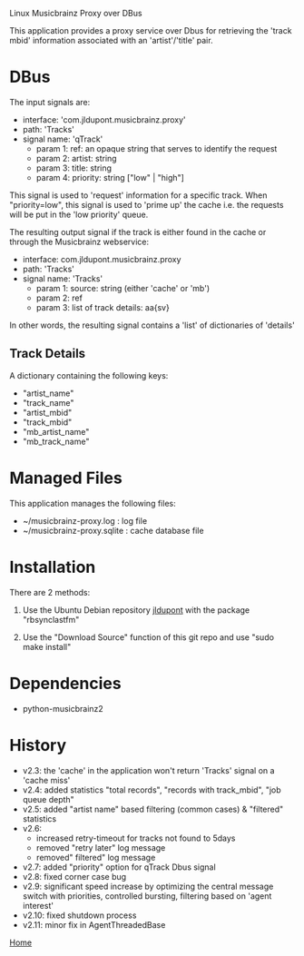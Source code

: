 Linux Musicbrainz Proxy over DBus

This application provides a proxy service over Dbus for retrieving the 'track mbid' information associated with an 'artist'/'title' pair.

DBus
====

The input signals are:

* interface: 'com.jldupont.musicbrainz.proxy'
* path: 'Tracks'
* signal name: 'qTrack'
  * param 1: ref: an opaque string that serves to identify the request
  * param 2: artist: string
  * param 3: title: string
  * param 4: priority: string ["low" | "high"]

This signal is used to 'request' information for a specific track.
When "priority=low",  this signal is used to 'prime up' the cache i.e. the requests will be put in the 'low priority' queue.  
  
The resulting output signal if the track is either found in the cache or through the Musicbrainz webservice:

* interface: com.jldupont.musicbrainz.proxy
* path: 'Tracks'
* signal name: 'Tracks'
  * param 1: source: string (either 'cache' or 'mb')
  * param 2: ref 
  * param 3: list of track details: aa{sv}
  
In other words, the resulting signal contains a 'list' of dictionaries of 'details'


Track Details
-------------

A dictionary containing the following keys:

 - "artist_name"
 - "track_name"
 - "artist_mbid"
 - "track_mbid"
 - "mb_artist_name"
 - "mb_track_name"

Managed Files
=============

This application manages the following files:

 - ~/musicbrainz-proxy.log :    log file
 - ~/musicbrainz-proxy.sqlite : cache database file


Installation
============
There are 2 methods:

1. Use the Ubuntu Debian repository [jldupont](https://launchpad.net/~jldupont/+archive/phidgets)  with the package "rbsynclastfm"

2. Use the "Download Source" function of this git repo and use "sudo make install"

Dependencies
============

* python-musicbrainz2

History
=======

 - v2.3: the 'cache' in the application won't return 'Tracks' signal on a 'cache miss'
 - v2.4: added statistics "total records", "records with track_mbid", "job queue depth"
 - v2.5: added "artist name" based filtering (common cases) & "filtered" statistics
 - v2.6: 
   - increased retry-timeout for tracks not found to 5days
   - removed "retry later" log message
   - removed" filtered" log message
 - v2.7: added "priority" option for qTrack Dbus signal
 - v2.8: fixed corner case bug
 - v2.9: significant speed increase by optimizing the central message switch with priorities, controlled bursting, filtering based on 'agent interest'
 - v2.10: fixed shutdown process
 - v2.11: minor fix in AgentThreadedBase

[Home](http://www.systemical.com/ "Home")
